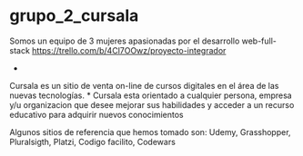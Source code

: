 # grupo_2_cursala
Somos un equipo de 3 mujeres apasionadas por el desarrollo web-full-stack
https://trello.com/b/4Cl7OOwz/proyecto-integrador

*
Cursala es un sitio de venta on-line de cursos digitales en el área de las nuevas tecnologías.
*
Cursala esta orientado a cualquier persona, empresa y/u organizacion que desee mejorar sus habilidades y acceder a un recurso educativo para adquirir nuevos conocimientos

Algunos sitios de referencia que hemos tomado son:
Udemy, Grasshopper, Pluralsigth, Platzi, Codigo facilito, Codewars
